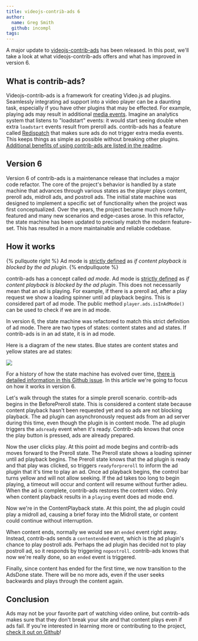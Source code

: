 ```yaml
---
title: videojs-contrib-ads 6
author:
  name: Greg Smith
  github: incompl
tags:
---
```


A major update to [videojs-contrib-ads](https://github.com/videojs/videojs-contrib-ads/) has been released. In this post, we'll take a look at what videojs-contrib-ads offers and what has improved in version 6.

## What is contrib-ads?

Videojs-contrib-ads is a framework for creating Video.js ad plugins. Seamlessly integrating ad support into a video player can be a daunting task, especially if you have other plugins that may be effected. For example, playing ads may result in additional [media events](https://developer.mozilla.org/en-US/docs/Web/Guide/Events/Media_events). Imagine an analytics system that listens to "loadstart" events: it would start seeing double when extra `loadstart` events result from preroll ads. contrib-ads has a feature called [Redispatch](https://github.com/videojs/videojs-contrib-ads#redispatch) that makes sure ads do not trigger extra media events. This keeps things as simple as possible without breaking other plugins. [Additional benefits of using contrib-ads are listed in the readme](https://github.com/videojs/videojs-contrib-ads#benefits).

## Version 6

Version 6 of contrib-ads is a maintenance release that includes a major code refactor. The core of the project's behavior is handled by a state machine that advances through various states as the player plays content, preroll ads, midroll ads, and postroll ads. The initial state machine was designed to implement a specific set of functionality when the project was first conceptualized. Over the years, the project became much more fully-featured and many new scenarios and edge-cases arose. In this refactor, the state machine has been updated to precisely match the modern feature-set. This has resulted in a more maintainable and reliable codebase.

## How it works

{% pullquote right %}
Ad mode is [strictly defined](https://github.com/videojs/videojs-contrib-ads#ad-mode-definition) as _if content playback is blocked by the ad plugin_.
{% endpullquote %}

contrib-ads has a concept called _ad mode_. Ad mode is [strictly defined](https://github.com/videojs/videojs-contrib-ads#ad-mode-definition) as _if content playback is blocked by the ad plugin_. This does not necessarily mean that an ad is playing. For example, if there is a preroll ad, after a play request we show a loading spinner until ad playback begins. This is considered part of ad mode. The public method `player.ads.isInAdMode()` can be used to check if we are in ad mode.

In version 6, the state machine was refactored to match this strict definition of ad mode. There are two types of states: content states and ad states. If contrib-ads is in an ad state, it is in ad mode.

Here is a diagram of the new states. Blue states are content states and yellow states are ad states:

![](./ad-states.png)

For a history of how the state machine has evolved over time, [there is detailed information in this Github issue](https://github.com/videojs/videojs-contrib-ads/issues/320). In this article we're going to focus on how it works in version 6.

Let's walk through the states for a simple preroll scenario. contrib-ads begins in the BeforePreroll state. This is considered a content state because content playback hasn't been requested yet and so ads are not blocking playback. The ad plugin can asynchronously request ads from an ad server during this time, even though the plugin is in content mode. The ad plugin triggers the `adsready` event when it's ready. Contrib-ads knows that once the play button is pressed, ads are already prepared.

Now the user clicks play. At this point ad mode begins and contrib-ads moves forward to the Preroll state. The Preroll state shows a loading spinner until ad playback begins. The Preroll state knows that the ad plugin is ready and that play was clicked, so triggers `readyforpreroll` to inform the ad plugin that it's time to play an ad. Once ad playback begins, the control bar turns yellow and will not allow seeking. If the ad takes too long to begin playing, a timeout will occur and content will resume without further adieu. When the ad is complete, contrib-ads restores the content video. Only when content playback results in a `playing` event does ad mode end.

Now we're in the ContentPlayback state. At this point, the ad plugin could play a midroll ad, causing a brief foray into the Midroll state, or content could continue without interruption.

When content ends, normally we would see an `ended` event right away. Instead, contrib-ads sends a `contentended` event, which is the ad plugin's chance to play postroll ads. Perhaps the ad plugin has decided not to play postroll ad, so it responds by triggering `nopostroll`. contrib-ads knows that now we're really done, so an `ended` event is triggered.

Finally, since content has ended for the first time, we now transition to the AdsDone state. There will be no more ads, even if the user seeks backwards and plays through the content again.

## Conclusion

Ads may not be your favorite part of watching video online, but contrib-ads makes sure that they don't break your site and that content plays even if ads fail. If you're interested in learning more or contributing to the project, [check it out on Github](https://github.com/videojs/videojs-contrib-ads)!
